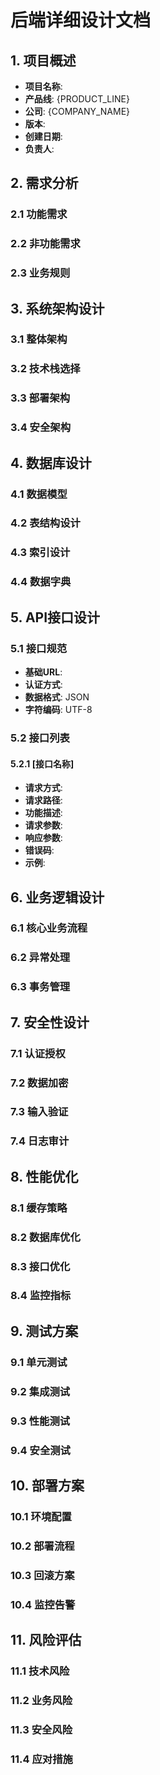 # 后端详细设计文档

## 1. 项目概述
- **项目名称**: 
- **产品线**: {PRODUCT_LINE}
- **公司**: {COMPANY_NAME}
- **版本**: 
- **创建日期**: 
- **负责人**: 

## 2. 需求分析
### 2.1 功能需求
### 2.2 非功能需求
### 2.3 业务规则

## 3. 系统架构设计
### 3.1 整体架构
### 3.2 技术栈选择
### 3.3 部署架构
### 3.4 安全架构

## 4. 数据库设计
### 4.1 数据模型
### 4.2 表结构设计
### 4.3 索引设计
### 4.4 数据字典

## 5. API接口设计
### 5.1 接口规范
- **基础URL**: 
- **认证方式**: 
- **数据格式**: JSON
- **字符编码**: UTF-8

### 5.2 接口列表
#### 5.2.1 [接口名称]
- **请求方式**: 
- **请求路径**: 
- **功能描述**: 
- **请求参数**: 
- **响应参数**: 
- **错误码**: 
- **示例**: 

## 6. 业务逻辑设计
### 6.1 核心业务流程
### 6.2 异常处理
### 6.3 事务管理

## 7. 安全性设计
### 7.1 认证授权
### 7.2 数据加密
### 7.3 输入验证
### 7.4 日志审计

## 8. 性能优化
### 8.1 缓存策略
### 8.2 数据库优化
### 8.3 接口优化
### 8.4 监控指标

## 9. 测试方案
### 9.1 单元测试
### 9.2 集成测试
### 9.3 性能测试
### 9.4 安全测试

## 10. 部署方案
### 10.1 环境配置
### 10.2 部署流程
### 10.3 回滚方案
### 10.4 监控告警

## 11. 风险评估
### 11.1 技术风险
### 11.2 业务风险
### 11.3 安全风险
### 11.4 应对措施

